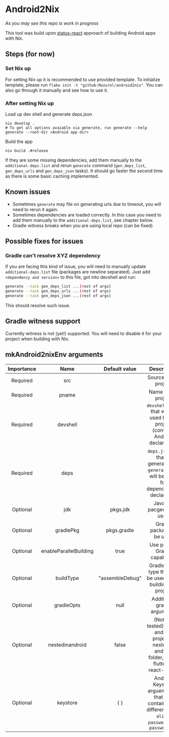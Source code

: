 # Android2Nix

*As you may see this repo is work in progress*

This tool was build upon [status-react](https://github.com/status-im/status-react/tree/develop/nix) approach of building Android apps with Nix.

## Steps (for now)

### Set Nix up 

For setting Nix up it is recommended to use provided template. To initialize template, please run `flake init -t "github:Mazurel/android2nix"`. You can also go through it manually and see how to use it.

### After setting Nix up

Load up dev shell and generate deps.json

```
nix develop .
# To get all options avaiable via generate, run generate --help
generate --root-dir <Android app dir>
```

Build the app
```
nix build .#release
```

If they are some missing dependencies, add them manually to the `additional-deps.list` and rerun `generate` command (`gen_deps_list`, `gen_deps_urls` and `gen_deps_json` tasks).
It should go faster the second time as there is some basic caching implemented.

## Known issues

- Sometimes `generate` may file on generating urls due to timeout, you will need to rerun it again.
- Sometimes dependencies are loaded correctly. In this case you need to add them manually to the `additional-deps.list`, see chapter below.
- Gradle witness breaks when you are using local repo (can be fixed)

## Possible fixes for issues

### Gradle can't resolve XYZ dependency

If you are facing this kind of issue, you will need to manually update `additional-deps.list` file (packages are newline separated).
Just add `<dependency and version>` to this file, got into devshell and run:

```bash
generate --task gen_deps_list ...(rest of args)
generate --task gen_deps_urls ...(rest of args)
generate --task gen_deps_json ...(rest of args)
```

This should resolve such issue.

## Gradle witness support

Currently witness is not (yet!) supported. You will need to disable it for your project when building with Nix.

## mkAndroid2nixEnv arguments

| Importance | Name                   | Default value   | Description                                                                                                 |
|:----------:|:----------------------:|:---------------:|:-----------------------------------------------------------------------------------------------------------:|
| Required   | src                    |                 | Source of the project                                                                                       |
| Required   | pname                  |                 | Name of the project                                                                                         |
| Required   | devshell               |                 | `devshell.toml` that will be used by the project (contains Android declaration)                             |
| Required   | deps                   |                 | `deps.json` file that is generated by `generate` that will be used for dependencies declaration             |
| Optional   | jdk                    | pkgs.jdk        | Java jdk pacged to be used                                                                                  |
| Optional   | gradlePkg              | pkgs.gradle     | Gradle package to be used                                                                                   |
| Optional   | enableParallelBuilding | true            | Use parallel Gradle capabilites                                                                             |
| Optional   | buildType              | "assembleDebug" | Gradle build type that will be used when building the project                                               |
| Optional   | gradleOpts             | null            | Additional gradle arguments                                                                                 |
| Optional   | nestedinandroid        | false           | (Not yet tested) Sets if android project is nested in android folder, like in flutter or react-native       |
| Optional   | keystore               | { }             | Android Keystore arguents. Set that can contain three different keys: `alias`, `password` and `passwordKey` |

